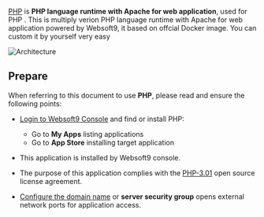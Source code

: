 [PHP](https://hub.docker.com/_/php) is **PHP language runtime with Apache for web application**, used for PHP . This is multiply verion PHP language runtime with Apache for web application powered by Websoft9, it based on offcial Docker image. You can custom it by yourself very easy


![Architecture](https://libs.websoft9.com/Websoft9/DocsPicture/zh/php/php-gui-websoft9.jpg)


## Prepare

When referring to this document to use **PHP**, please read and ensure the following points:

- [Login to Websoft9 Console](./login-console) and find or install PHP:
  - Go to **My Apps** listing applications 
  - Go to **App Store** installing target application

- This application is installed by Websoft9 console.


- The purpose of this application complies with the [PHP-3.01](https://opensource.org/licenses/PHP-3.01) open source license agreement.


- [Configure the domain name](./domain-set) or **server security group** opens external network ports for application access.